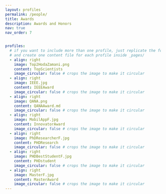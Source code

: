 ```yaml
---
layout: profiles
permalink: /people/
title: Awards
description: Awards and Honors 
nav: true
nav_order: 7


profiles:
  # if you want to include more than one profile, just replicate the following block
  # and create one content file for each profile inside _pages/
  - align: right
    image: Top2HodaZamani.png
    content: TopScientists
    image_circular: false # crops the image to make it circular
  - align: right
    image: IEEE.jpg
    content: IEEEAward
    image_circular: false # crops the image to make it circular
  - align: right
    image: QANA.png
    content: QANAAward.md
    image_circular: false # crops the image to make it circular
  - align: right
    image: MobilAppF.jpg
    content: InnovatorAward
    image_circular: false # crops the image to make it circular
  - align: right
    image: PhDResearcherF.jpg
    content: PHDResearch
    image_circular: false # crops the image to make it circular
  - align: right
    image: PHDBestStudentF.jpg
    content: PHDstudent
    image_circular: false # crops the image to make it circular
  - align: right
    image: MasterF.jpg
    content: MasterAward
    image_circular: false # crops the image to make it circular
---
```

